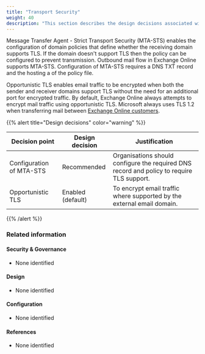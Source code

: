 ```yaml
---
title: "Transport Security"
weight: 40
description: "This section describes the design decisions associated with Exchange Online for system(s) built using ASD's Blueprint for Secure Cloud."
---
```


Message Transfer Agent - Strict Transport Security (MTA-STS) enables the configuration of domain policies that define whether the receiving domain supports TLS. If the domain doesn't support TLS then the policy can be configured to prevent transmission. Outbound mail flow in Exchange Online supports MTA-STS. Configuration of MTA-STS requires a DNS TXT record and the hosting a of the policy file.

Opportunistic TLS enables email traffic to be encrypted when both the sender and receiver domains support TLS without the need for an additional port for encrypted traffic. By default, Exchange Online always attempts to encrypt mail traffic using opportunistic TLS. Microsoft always uses TLS 1.2 when transferring mail between [Exchange Online customers](https://learn.microsoft.com/purview/exchange-online-uses-tls-to-secure-email-connections?view=o365-worldwide#how-exchange-online-uses-tls-between-exchange-online-customers).

{{% alert title="Design decisions" color="warning" %}}

| Decision point           | Design decision   | Justification                                                                             |
|--------------------------|-------------------|-------------------------------------------------------------------------------------------|
| Configuration of MTA-STS | Recommended       | Organisations should configure the required DNS record and policy to require TLS support. |
| Opportunistic TLS        | Enabled (default) | To encrypt email traffic where supported by the external email domain.                    |

{{% /alert %}}

### Related information

#### Security & Governance

* None identified

#### Design

* None identified

#### Configuration

* None identified

#### References

* None identified